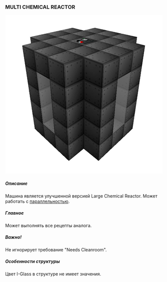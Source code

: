 ### MULTI CHEMICAL REACTOR

![LOGO](media/gregtech/MLCR.png)

##### Описание

Машина является улучшенной версией Large Chemical Reactor. Может работать с [параллельностью](#/mechanics#parallelism).

##### Главное

Может выполнять все рецепты аналога.

##### Важно!

Не игнорирует требование "Needs Cleanroom".

##### Особенности структуры

Цвет I-Glass в структуре не имеет значения.
